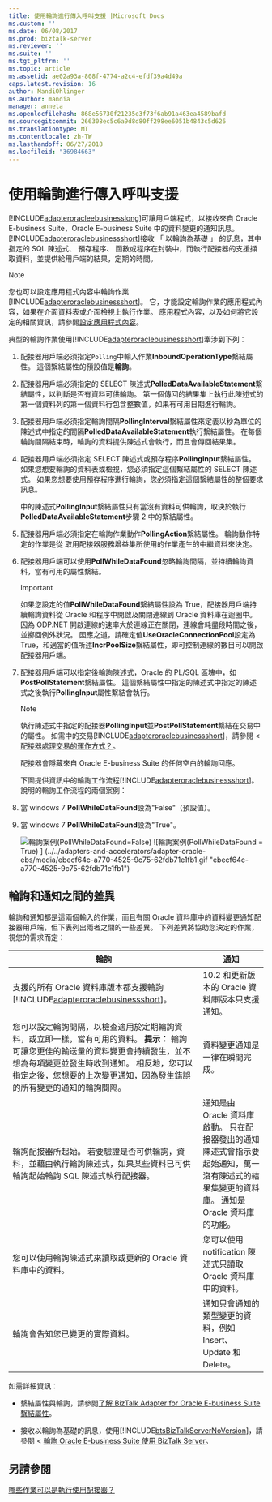 ```yaml
---
title: 使用輪詢進行傳入呼叫支援 |Microsoft Docs
ms.custom: ''
ms.date: 06/08/2017
ms.prod: biztalk-server
ms.reviewer: ''
ms.suite: ''
ms.tgt_pltfrm: ''
ms.topic: article
ms.assetid: ae02a93a-808f-4774-a2c4-efdf39a4d49a
caps.latest.revision: 16
author: MandiOhlinger
ms.author: mandia
manager: anneta
ms.openlocfilehash: 868e56730f21235e3f73f6ab91a463ea4589bafd
ms.sourcegitcommit: 266308ec5c6a9d8d80ff298ee6051b4843c5d626
ms.translationtype: MT
ms.contentlocale: zh-TW
ms.lasthandoff: 06/27/2018
ms.locfileid: "36984663"
---
```

# <a name="support-for-inbound-calls-using-polling"></a>使用輪詢進行傳入呼叫支援
[!INCLUDE[adapteroracleebusinesslong](../../includes/adapteroracleebusinesslong-md.md)]可讓用戶端程式，以接收來自 Oracle E-business Suite，Oracle E-business Suite 中的資料變更的通知訊息。 [!INCLUDE[adapteroraclebusinessshort](../../includes/adapteroraclebusinessshort-md.md)]接收 「 以輪詢為基礎 」 的訊息，其中指定的 SQL 陳述式、 預存程序、 函數或程序在封裝中，而執行配接器的支援擷取資料，並提供給用戶端的結果，定期的時間。  

> [!NOTE]
>  您也可以設定應用程式內容中輪詢作業[!INCLUDE[adapteroraclebusinessshort](../../includes/adapteroraclebusinessshort-md.md)]。 它，才能設定輪詢作業的應用程式內容，如果在介面資料表或介面檢視上執行作業。 應用程式內容，以及如何將它設定的相關資訊，請參閱[設定應用程式內容](../../adapters-and-accelerators/adapter-oracle-ebs/set-application-context.md)。  

 典型的輪詢作業使用[!INCLUDE[adapteroraclebusinessshort](../../includes/adapteroraclebusinessshort-md.md)]牽涉到下列：  

1. 配接器用戶端必須指定`Polling`中輸入作業**InboundOperationType**繫結屬性。 這個繫結屬性的預設值是**輪詢**。  

2. 配接器用戶端必須指定的 SELECT 陳述式**PolledDataAvailableStatement**繫結屬性，以判斷是否有資料可供輪詢。 第一個傳回的結果集上執行此陳述式的第一個資料列的第一個資料行包含整數值，如果有可用日期進行輪詢。  

3. 配接器用戶端必須指定輪詢間隔**PollingInterval**繫結屬性來定義以秒為單位的陳述式中指定的間隔**PolledDataAvailableStatement**執行繫結屬性。 在每個輪詢間隔結束時，輪詢的資料提供陳述式會執行，而且會傳回結果集。  

4. 配接器用戶端必須指定 SELECT 陳述式或預存程序**PollingInput**繫結屬性。 如果您想要輪詢的資料表或檢視，您必須指定這個繫結屬性的 SELECT 陳述式。 如果您想要使用預存程序進行輪詢，您必須指定這個繫結屬性的整個要求訊息。  

    中的陳述式**PollingInput**繫結屬性只有當沒有資料可供輪詢，取決於執行**PolledDataAvailableStatement**步驟 2 中的繫結屬性。  

5. 配接器用戶端必須指定在輪詢作業動作**PollingAction**繫結屬性。 輪詢動作特定的作業是從 取用配接器服務增益集所使用的作業產生的中繼資料來決定。  

6. 配接器用戶端可以使用**PollWhileDataFound**忽略輪詢間隔，並持續輪詢資料，當有可用的屬性繫結。  

   > [!IMPORTANT]
   >  如果您設定的值**PollWhileDataFound**繫結屬性設為 True，配接器用戶端持續輪詢資料從 Oracle 和程序中開啟及關閉連線到 Oracle 資料庫在迴圈中。 因為 ODP.NET 開啟連線的速率大於連線正在關閉，連線會耗盡段時間之後，並擲回例外狀況。 因應之道，請確定值**UseOracleConnectionPool**設定為 True，和適當的值所述**IncrPoolSize**繫結屬性，即可控制連線的數目可以開啟配接器用戶端。  

7. 配接器用戶端可以指定後輪詢陳述式，Oracle 的 PL/SQL 區塊中，如**PostPollStatement**繫結屬性。 這個繫結屬性中指定的陳述式中指定的陳述式之後執行**PollingInput**屬性繫結會執行。  

   > [!NOTE]
   >  執行陳述式中指定的配接器**PollingInput**並**PostPollStatement**繫結在交易中的屬性。 如需中的交易[!INCLUDE[adapteroraclebusinessshort](../../includes/adapteroraclebusinessshort-md.md)]，請參閱 <<c2> [ 配接器處理交易的運作方式？](https://msdn.microsoft.com/library/dd788428.aspx)。  

   配接器會隱藏來自 Oracle E-business Suite 的任何空白的輪詢回應。  

   下圖提供資訊中的輪詢工作流程[!INCLUDE[adapteroraclebusinessshort](../../includes/adapteroraclebusinessshort-md.md)]。 說明的輪詢工作流程的兩個案例：  

8. 當 windows 7 **PollWhileDataFound**設為"False"（預設值）。  

9. 當 windows 7 **PollWhileDataFound**設為"True"。  

   ![輪詢案例&#40;PollWhileDataFound&#61;False&#41;](../../adapters-and-accelerators/adapter-oracle-ebs/media/e5f00f4c-cc76-4e8b-9991-b4471f9d4865.gif "e5f00f4c-cc76-4e8b-9991-b4471f9d4865") ![輪詢案例&#40;PollWhileDataFound &#61; True&#41; ] (../../adapters-and-accelerators/adapter-oracle-ebs/media/ebecf64c-a770-4525-9c75-62fdb71e1fb1.gif "ebecf64c-a770-4525-9c75-62fdb71e1fb1")  

## <a name="differences-between-polling-and-notification"></a>輪詢和通知之間的差異  
 輪詢和通知都是這兩個輸入的作業，而且有關 Oracle 資料庫中的資料變更通知配接器用戶端，但下表列出兩者之間的一些差異。 下列差異將協助您決定的作業，視您的需求而定：  


|                                                                                                                                                                                                                                                      輪詢                                                                                                                                                                                                                                                      |                                                                                                                              通知                                                                                                                               |
|-------------------------------------------------------------------------------------------------------------------------------------------------------------------------------------------------------------------------------------------------------------------------------------------------------------------------------------------------------------------------------------------------------------------------------------------------------------------------------------------------------------------|-------------------------------------------------------------------------------------------------------------------------------------------------------------------------------------------------------------------------------------------------------------------------|
|                                                                                                                                                                   支援的所有 Oracle 資料庫版本都支援輪詢[!INCLUDE[adapteroraclebusinessshort](../../includes/adapteroraclebusinessshort-md.md)]。                                                                                                                                                                    |                                                                                               10.2 和更新版本的 Oracle 資料庫版本只支援通知。                                                                                               |
| 您可以設定輪詢間隔，以檢查適用於定期輪詢資料，或立即一樣，當有可用的資料。 **提示：** 輪詢可讓您更佳的輸送量的資料變更會持續發生，並不想為每項變更並發生時收到通知。 相反地，您可以指定之後，您想要的上次變更通知，因為發生錯誤的所有變更的通知的輪詢間隔。 |                                                                                                          資料變更通知是一律在瞬間完成。                                                                                                          |
|                                                                                                                                         輪詢配接器所起始。 若要驗證是否可供輪詢，資料，並藉由執行輪詢陳述式，如果某些資料已可供輪詢起始輪詢 SQL 陳述式執行配接器。                                                                                                                                         | 通知是由 Oracle 資料庫啟動。 只在配接器發出的通知陳述式會指示要起始通知，萬一沒有陳述式的結果集變更的資料庫。 通知是 Oracle 資料庫的功能。 |
|                                                                                                                                                                                                                 您可以使用輪詢陳述式來讀取或更新的 Oracle 資料庫中的資料。                                                                                                                                                                                                                  |                                                                                             您可以使用 notification 陳述式只讀取 Oracle 資料庫中的資料。                                                                                             |
|                                                                                                                                                                                                                            輪詢會告知您已變更的實際資料。                                                                                                                                                                                                                            |                                                                                   通知只會通知的類型變更的資料，例如 Insert、 Update 和 Delete。                                                                                    |

 如需詳細資訊：  

- 繫結屬性與輪詢，請參閱[了解 BizTalk Adapter for Oracle E-business Suite 繫結屬性](../../adapters-and-accelerators/adapter-oracle-ebs/read-about-the-biztalk-adapter-for-oracle-e-business-suite-binding-properties.md)。  

- 接收以輪詢為基礎的訊息，使用[!INCLUDE[btsBizTalkServerNoVersion](../../includes/btsbiztalkservernoversion-md.md)]，請參閱 <<c2> [ 輪詢 Oracle E-business Suite 使用 BizTalk Server](../../adapters-and-accelerators/adapter-oracle-ebs/poll-oracle-e-business-suite-using-biztalk-server.md)。  

## <a name="see-also"></a>另請參閱  
 [哪些作業可以是執行使用配接器？](https://msdn.microsoft.com/library/cc185219(v=bts.10).aspx)